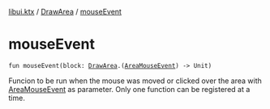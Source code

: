 [libui.ktx](../README.md) / [DrawArea](README.md) / [mouseEvent](mouse-event.md)

# mouseEvent

`fun mouseEvent(block: `[`DrawArea`](README.md)`.(`[`AreaMouseEvent`](../-area-mouse-event.md)`) -> Unit)`

Funcion to be run when the mouse was moved or clicked over the area with [AreaMouseEvent](../-area-mouse-event.md) as parameter.
Only one function can be registered at a time.

